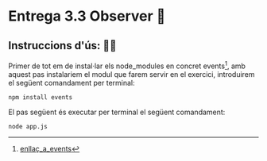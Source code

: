 # Entrega 3.3 Observer 📡

## Instruccions d'ús: 🧙‍♂️

Primer de tot em de instal·lar els node_modules en concret events[^1], amb aquest pas instalariem el modul que farem servir en el exercici, introduirem el següent comandament per terminal:

    npm install events

El pas següent és executar per terminal el següent comandament:

    node app.js

[^1]: [enllaç_a_events](https://www.npmjs.com/package/events)
